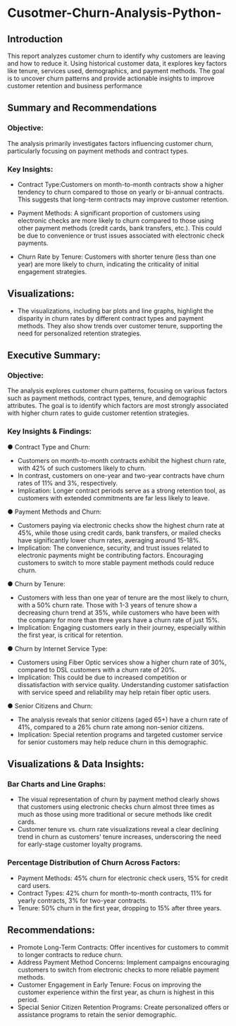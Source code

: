 # Cusotmer-Churn-Analysis-Python-

## Introduction 

This report analyzes customer churn to identify why customers are leaving and how to reduce it. Using historical customer data, it explores key factors like tenure, services used, demographics, and payment methods. The goal is to uncover churn patterns and provide actionable insights to improve customer retention and business performance

## Summary and Recommendations

### Objective: 
The analysis primarily investigates factors influencing customer churn, particularly focusing on payment methods and contract types.

### Key Insights:
- Contract Type:Customers on month-to-month contracts show a higher tendency
to churn compared to those on yearly or bi-annual contracts. This suggests that
long-term contracts may improve customer retention.

- Payment Methods: A significant proportion of customers using electronic checks
are more likely to churn compared to those using other payment methods (credit
cards, bank transfers, etc.). This could be due to convenience or trust issues
associated with electronic check payments.

- Churn Rate by Tenure: Customers with shorter tenure (less than one year) are more likely to churn,
indicating the criticality of initial engagement strategies.

## Visualizations:
- The visualizations, including bar plots and line graphs, highlight the disparity in
churn rates by different contract types and payment methods. They also show
trends over customer tenure, supporting the need for personalized retention
strategies.


## Executive Summary:
### Objective:
The analysis explores customer churn patterns, focusing on various factors such as payment
methods, contract types, tenure, and demographic attributes. The goal is to identify which
factors are most strongly associated with higher churn rates to guide customer retention
strategies.

### Key Insights & Findings:

● Contract Type and Churn:
- Customers on month-to-month contracts exhibit the highest churn rate, with
42% of such customers likely to churn.
- In contrast, customers on one-year and two-year contracts have churn rates of
11% and 3%, respectively.
- Implication: Longer contract periods serve as a strong retention tool, as
customers with extended commitments are far less likely to leave.

● Payment Methods and Churn:
- Customers paying via electronic checks show the highest churn rate at 45%,
while those using credit cards, bank transfers, or mailed checks have
significantly lower churn rates, averaging around 15-18%.
- Implication: The convenience, security, and trust issues related to electronic
payments might be contributing factors. Encouraging customers to switch to
more stable payment methods could reduce churn.

● Churn by Tenure:
- Customers with less than one year of tenure are the most likely to churn, with a
50% churn rate. Those with 1-3 years of tenure show a decreasing churn trend
at 35%, while customers who have been with the company for more than three
years have a churn rate of just 15%.
- Implication: Engaging customers early in their journey, especially within the first
year, is critical for retention.

● Churn by Internet Service Type:
- Customers using Fiber Optic services show a higher churn rate of 30%,
compared to DSL customers with a churn rate of 20%.
- Implication: This could be due to increased competition or dissatisfaction with
service quality. Understanding customer satisfaction with service speed and
reliability may help retain fiber optic users.

● Senior Citizens and Churn:
- The analysis reveals that senior citizens (aged 65+) have a churn rate of 41%,
compared to a 26% churn rate among non-senior citizens.
- Implication: Special retention programs and targeted customer service for senior
customers may help reduce churn in this demographic.

## Visualizations & Data Insights:

### Bar Charts and Line Graphs:
- The visual representation of churn by payment method clearly shows that
customers using electronic checks churn almost three times as much as those
using more traditional or secure methods like credit cards.
- Customer tenure vs. churn rate visualizations reveal a clear declining trend in
churn as customers' tenure increases, underscoring the need for early-stage
customer loyalty programs.

### Percentage Distribution of Churn Across Factors:
- Payment Methods: 45% churn for electronic check users, 15% for credit card
users.
- Contract Types: 42% churn for month-to-month contracts, 11% for yearly
contracts, 3% for two-year contracts.
- Tenure: 50% churn in the first year, dropping to 15% after three years.

## Recommendations:
- Promote Long-Term Contracts: Offer incentives for customers to commit to longer
contracts to reduce churn.
- Address Payment Method Concerns: Implement campaigns encouraging customers
to switch from electronic checks to more reliable payment methods.
- Customer Engagement in Early Tenure: Focus on improving the customer experience
within the first year, as churn is highest in this period.
- Special Senior Citizen Retention Programs: Create personalized offers or assistance
programs to retain the senior demographic.

